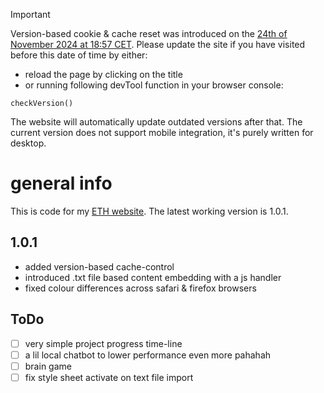 > [!IMPORTANT]
> Version-based cookie & cache reset was introduced on the <ins>24th of November 2024 at 18:57 CET</ins>.
> Please update the site if you have visited before this date of time by either:
> - reload the page by clicking on the title
> - or running following devTool function in your browser console:
> ```
> checkVersion()
> ```
> The website will automatically update outdated versions after that. The current version does not support mobile integration, 
> it's purely written for desktop.

# general info
This is code for my [ETH website](https://n.ethz.ch/~lejiang/). The latest working version is 1.0.1. 

## 1.0.1
- added version-based cache-control
- introduced .txt file based content embedding with a js handler
- fixed colour differences across safari & firefox browsers

## ToDo
- [ ] very simple project progress time-line
- [ ] a lil local chatbot to lower performance even more pahahah 
- [ ] brain game
- [ ] fix style sheet activate on text file import
